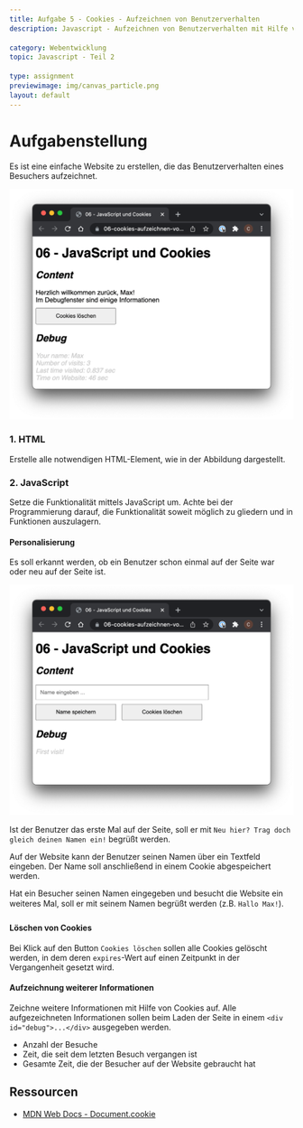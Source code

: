```yaml
---
title: Aufgabe 5 - Cookies - Aufzeichnen von Benutzerverhalten
description: Javascript - Aufzeichnen von Benutzerverhalten mit Hilfe von Cookies

category: Webentwicklung
topic: Javascript - Teil 2

type: assignment
previewimage: img/canvas_particle.png
layout: default
---
```


# Aufgabenstellung

Es ist eine einfache Website zu erstellen, die das Benutzerverhalten eines Besuchers aufzeichnet.

![Beispielhafte Umsetzung](img/js_cookies_data.png)

### 1. HTML

Erstelle alle notwendigen HTML-Element, wie in der Abbildung dargestellt.


### 2. JavaScript

Setze die Funktionalität mittels JavaScript um. Achte bei der Programmierung darauf, die Funktionalität soweit möglich zu gliedern und in Funktionen auszulagern.

#### Personalisierung
Es soll erkannt werden, ob ein Benutzer schon einmal auf der Seite war oder neu auf der Seite ist.

![Beispielhafte Umsetzung](img/js_cookies_first.png)

Ist der Benutzer das erste Mal auf der Seite, soll er mit `Neu hier? Trag doch gleich deinen
Namen ein!` begrüßt werden.

Auf der Website kann der Benutzer seinen Namen über ein Textfeld eingeben. Der Name soll anschließend in einem Cookie abgespeichert werden.

Hat ein Besucher seinen Namen eingegeben und besucht die Website ein weiteres Mal, soll er mit seinem Namen begrüßt werden (z.B. `Hallo Max!`).

#### Löschen von Cookies
Bei Klick auf den Button `Cookies löschen` sollen alle Cookies gelöscht werden, in dem deren `expires`-Wert auf einen Zeitpunkt in der Vergangenheit gesetzt wird.

#### Aufzeichnung weiterer Informationen

Zeichne weitere Informationen mit Hilfe von Cookies auf. Alle aufgezeichneten Informationen sollen beim Laden der Seite in einem `<div id="debug">...</div>` ausgegeben werden.

* Anzahl der Besuche
* Zeit, die seit dem letzten Besuch vergangen ist
* Gesamte Zeit, die der Besucher auf der Website gebraucht hat


## Ressourcen


* [MDN Web Docs - Document.cookie](https://developer.mozilla.org/en-US/docs/Web/API/Document/cookie)